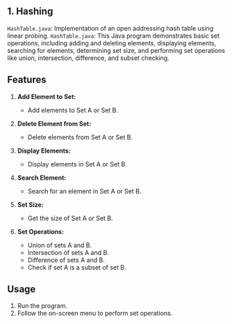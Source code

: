 1\. Hashing
-----------

`HashTable.java`: Implementation of an open addressing hash table using linear probing.
`HashTable.java`:
This Java program demonstrates basic set operations, including adding and deleting elements, displaying elements, searching for elements, determining set size, and performing set operations like union, intersection, difference, and subset checking.

## Features

1. **Add Element to Set:**
   - Add elements to Set A or Set B.

2. **Delete Element from Set:**
   - Delete elements from Set A or Set B.

3. **Display Elements:**
   - Display elements in Set A or Set B.

4. **Search Element:**
   - Search for an element in Set A or Set B.

5. **Set Size:**
   - Get the size of Set A or Set B.

6. **Set Operations:**
   - Union of sets A and B.
   - Intersection of sets A and B.
   - Difference of sets A and B.
   - Check if set A is a subset of set B.

## Usage

1. Run the program.
2. Follow the on-screen menu to perform set operations.
